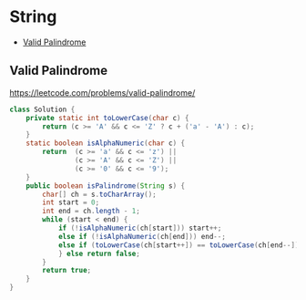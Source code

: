 # String
+ [Valid Palindrome](#valid-palindrome)
## Valid Palindrome
https://leetcode.com/problems/valid-palindrome/
```java
class Solution {
    private static int toLowerCase(char c) {
        return (c >= 'A' && c <= 'Z' ? c + ('a' - 'A') : c);
    }
    static boolean isAlphaNumeric(char c) {
        return  (c >= 'a' && c <= 'z') ||
                (c >= 'A' && c <= 'Z') ||
                (c >= '0' && c <= '9');
    }
    public boolean isPalindrome(String s) {
        char[] ch = s.toCharArray();
        int start = 0;
        int end = ch.length - 1;
        while (start < end) {
            if (!isAlphaNumeric(ch[start])) start++;
            else if (!isAlphaNumeric(ch[end])) end--;
            else if (toLowerCase(ch[start++]) == toLowerCase(ch[end--])) {
            } else return false;
        }
        return true;
    }
}

```
